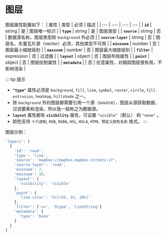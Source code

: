 # 图层
图层属性配置如下：
| 属性 | 类型 | 必须 | 描述 |
| :-- | :--: | :--: | :-- |
| **`id`** | string | 是 | 图层唯一标识 |
| **`type`** | string | 是 | 图层类型 |
| **`source`** | string | 否 | 数据源名称，图层类型除 `background` 外必须 |
| **`source-layer`** | string | 否 | 图层名，矢量瓦片源（vector）必须，其他类型不可用 |
| **`minzoom`** | number | 否 | 图层最小缩放级别 |
| **`maxzoom`** | number | 否 | 图层最大缩放级别 |
| **`filter`** | expression | 否 | 过滤器 |
| **`layout`** | object | 否 | 图层布局属性 |
| **`paint`** | object | 否 | 图层绘制属性 |
| **`metadata`** | | 否 | 任意属性，对跟踪图层很有用，不影响渲染 |

::: tip 提示
- **`"type"`** 属性必须是 `background`, `fill`, `line`, `symbol`, `raster`, `circle`, `fill-extrusion`, `heatmap`, `hillshade` 之一。
- 除 `background` 外的图层都需要引用一个源（source），图层从源获取数据、过滤要素和渲染，所以我一般称之为数据源。
- **`layout`** 属性都有 **`visibility`** 属性，可设置 `"visible"`（默认） 和 `"none"` 。
- 颜色支持 `十六进制`, `RGB`, `RGBA`, `HSL`, `HSLA`, `HTML 预定义颜色名称` 格式。
:::

图层示例：
``` js
'layers': [
  {
    'id': 'road',
    'type': 'line',
    'source': 'mapbox://mapbox.mapbox-streets-v7',
    'source-layer': 'road',
    'minzoom': 7,
    'maxzoom': 18,
    'layout': {
      'visibility': 'visible'
    },
    'paint': {
      'line-color': 'hsl(55, 1%, 20%)'
    },
    'filter': ['==', '$type', 'LineString']
    'metadata': {
      'type': 'base'
    }
  }
]
```
